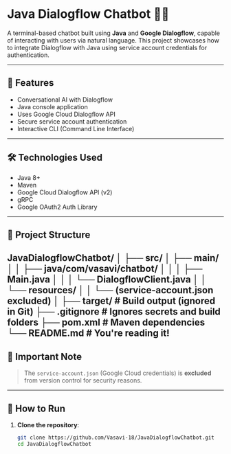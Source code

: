 # Java Dialogflow Chatbot 🤖💬

A terminal-based chatbot built using **Java** and **Google Dialogflow**, capable of interacting with users via natural language. This project showcases how to integrate Dialogflow with Java using service account credentials for authentication.

---

## 🚀 Features

- Conversational AI with Dialogflow
- Java console application
- Uses Google Cloud Dialogflow API
- Secure service account authentication
- Interactive CLI (Command Line Interface)

---

## 🛠️ Technologies Used

- Java 8+
- Maven
- Google Cloud Dialogflow API (v2)
- gRPC
- Google OAuth2 Auth Library

---

## 📂 Project Structure
JavaDialogflowChatbot/
│
├── src/
│ ├── main/
│ │ ├── java/com/vasavi/chatbot/
│ │ │ ├── Main.java
│ │ │ └── DialogflowClient.java
│ │ └── resources/
│ │ └── (service-account.json excluded)
│
├── target/ # Build output (ignored in Git)
├── .gitignore # Ignores secrets and build folders
├── pom.xml # Maven dependencies
└── README.md # You're reading it!
---

## 🔐 Important Note

> The `service-account.json` (Google Cloud credentials) is **excluded** from version control for security reasons.

---

## 🧪 How to Run

1. **Clone the repository**:

   ```bash
   git clone https://github.com/Vasavi-18/JavaDialogflowChatbot.git
   cd JavaDialogflowChatbot

